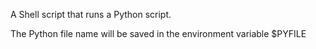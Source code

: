 A Shell script that runs a Python script.

The Python file name will be saved in the environment variable $PYFILE

